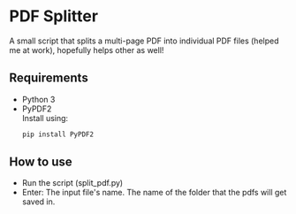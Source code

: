 # PDF Splitter

A small script that splits a multi-page PDF into individual PDF files (helped me at work), hopefully helps other as well!

## Requirements
- Python 3
- PyPDF2  
  Install using:  
  ```bash
  pip install PyPDF2
  
## How to use
- Run the script (split_pdf.py)
- Enter:
  The input file's name.
  The name of the folder that the pdfs will get saved in.

